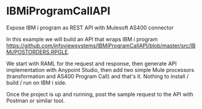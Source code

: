 # IBMiProgramCallAPI
Expose IBM i program as REST API with Mulesoft AS400 connector

In this example we will build an API that wraps IBM i program https://github.com/infoviewsystems/IBMiProgramCallAPI/blob/master/src/IBMi/POSTORDERS.RPGLE. 

We start with RAML for the request and response, then generate API implementation with Anypoint Studio, then add two simple Mule processors (transformation and AS400 Program Call) and that's it. Nothing to install / build / run on IBM i side. 

Once the project is up and running, post the sample request to the API with Postman or similar tool.
